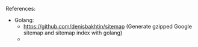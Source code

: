 References:
- Golang:
    + https://github.com/denisbakhtin/sitemap (Generate gzipped Google sitemap and sitemap index with golang)
    + 